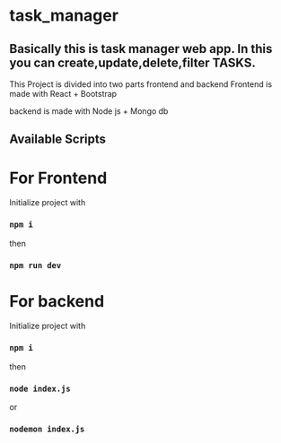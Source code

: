 # task_manager

## Basically this is task manager web app. In this you can create,update,delete,filter TASKS.

This Project is divided into two parts frontend and backend
Frontend is made with React + Bootstrap

backend is made with Node js + Mongo db

## Available Scripts

# For Frontend

Initialize project with 

### `npm i`

then 

### `npm run dev`


# For backend

Initialize project with 

### `npm i`

then 

### `node index.js`

or 

### `nodemon index.js`

